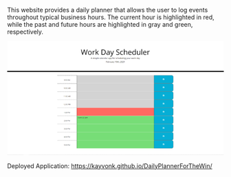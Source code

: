 This website provides a daily planner that allows the user to log events throughout typical business hours. The current hour is highlighted in red, while the past and future hours are highlighted in gray and green, respectively.

![DailyPlannerImgThumbnail](./assets/DailyPlannerImgThumbnail.PNG)

Deployed Application: https://kayvonk.github.io/DailyPlannerForTheWin/
